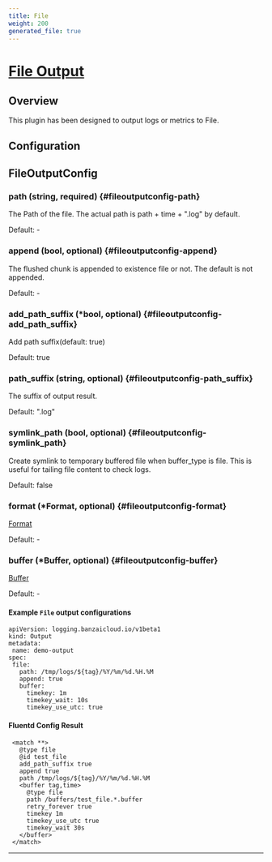 ```yaml
---
title: File
weight: 200
generated_file: true
---
```


# [File Output](https://docs.fluentd.org/output/file)
## Overview
 This plugin has been designed to output logs or metrics to File.

## Configuration
## FileOutputConfig

### path (string, required) {#fileoutputconfig-path}

The Path of the file. The actual path is path + time + ".log" by default.<br>

Default: -

### append (bool, optional) {#fileoutputconfig-append}

The flushed chunk is appended to existence file or not. The default is not appended.<br>

Default: -

### add_path_suffix (*bool, optional) {#fileoutputconfig-add_path_suffix}

Add path suffix(default: true)<br>

Default: true

### path_suffix (string, optional) {#fileoutputconfig-path_suffix}

The suffix of output result.<br>

Default:  ".log"

### symlink_path (bool, optional) {#fileoutputconfig-symlink_path}

Create symlink to temporary buffered file when buffer_type is file. This is useful for tailing file content to check logs.<br>

Default:  false

### format (*Format, optional) {#fileoutputconfig-format}

[Format](../format/)<br>

Default: -

### buffer (*Buffer, optional) {#fileoutputconfig-buffer}

[Buffer](../buffer/)<br>

Default: -


 #### Example `File` output configurations
 ```
apiVersion: logging.banzaicloud.io/v1beta1
kind: Output
metadata:
  name: demo-output
spec:
  file:
    path: /tmp/logs/${tag}/%Y/%m/%d.%H.%M
    append: true
    buffer:
      timekey: 1m
      timekey_wait: 10s
      timekey_use_utc: true
 ```

 #### Fluentd Config Result
 ```
  <match **>
	@type file
	@id test_file
	add_path_suffix true
	append true
	path /tmp/logs/${tag}/%Y/%m/%d.%H.%M
	<buffer tag,time>
	  @type file
	  path /buffers/test_file.*.buffer
	  retry_forever true
	  timekey 1m
	  timekey_use_utc true
	  timekey_wait 30s
	</buffer>
  </match>
 ```

---
